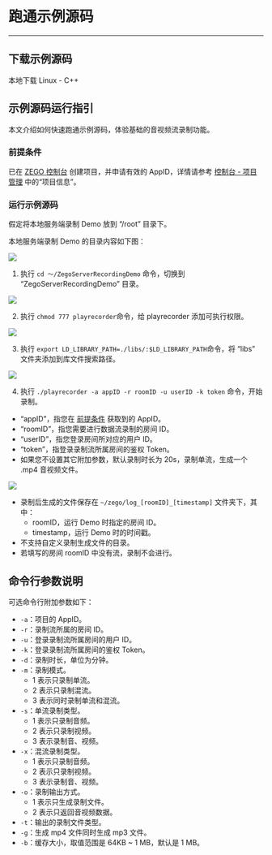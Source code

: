 # 跑通示例源码
---
## 下载示例源码

<Card title="示例源码" href="https://artifact-demo.zego.im/downloads/ZegoServerRecordingDemo.zip" target="_blank">
本地下载 Linux - C++ 
</Card>

## 示例源码运行指引

本文介绍如何快速跑通示例源码，体验基础的音视频流录制功能。

### 前提条件

已在 [ZEGO 控制台](https://console.zego.im) 创建项目，并申请有效的 AppID，详情请参考 [控制台 - 项目管理](https://doc-zh.zego.im/article/12107) 中的“项目信息”。

### 运行示例源码

假定将本地服务端录制 Demo 放到  “/root” 目录下。

本地服务端录制 Demo 的目录内容如下图：

<Frame width="512" height="auto" caption="">
  <img src="https://doc-media.zego.im/sdk-doc/Pics/Linux/ServerRecording/demoMenu.png" />
</Frame>

1. 执行 `cd ～/ZegoServerRecordingDemo` 命令，切换到 “ZegoServerRecordingDemo” 目录。

<Frame width="512" height="auto" caption="">
  <img src="https://doc-media.zego.im/sdk-doc/Pics/Linux/ServerRecording/use_step1.jpg" />
</Frame>

2. 执行 `chmod 777 playrecorder`命令，给 playrecorder 添加可执行权限。

<Frame width="512" height="auto" caption="">
  <img src="https://doc-media.zego.im/sdk-doc/Pics/Linux/ServerRecording/use_step2.jpg" />
</Frame>

3. 执行 `export LD_LIBRARY_PATH=./libs/:$LD_LIBRARY_PATH`命令，将 “libs” 文件夹添加到库文件搜索路径。

<Frame width="512" height="auto" caption="">
  <img src="https://doc-media.zego.im/sdk-doc/Pics/Linux/ServerRecording/use_step3.jpg" />
</Frame>

4. 执行 `./playrecorder -a appID -r roomID -u userID -k token` 命令，开始录制。 

- “appID”，指您在 [前提条件](#前提条件) 获取到的 AppID。
- “roomID”，指您需要进行数据流录制的房间 ID。
- “userID”，指您登录房间所对应的用户 ID。
- “token”，指登录录制流所属房间的鉴权 Token。
- 如果您不设置其它附加参数，默认录制时长为 20s，录制单流，生成一个 .mp4 音视频文件。 

<Frame width="512" height="auto" caption="">
  <img src="https://doc-media.zego.im/sdk-doc/Pics/Linux/ServerRecording/use_step4.jpg" />
</Frame>

<Warning title="注意">

- 录制后生成的文件保存在 `~/zego/log_[roomID]_[timestamp]` 文件夹下，其中：
    - roomID，运行 Demo 时指定的房间 ID。
    - timestamp，运行 Demo 时的时间戳。
- 不支持自定义录制生成文件的目录。
- 若填写的房间 roomID 中没有流，录制不会进行。  
</Warning>

## 命令行参数说明

可选命令行附加参数如下：

- `-a`：项目的 AppID。
- `-r`：录制流所属的房间 ID。
- `-u`：登录录制流所属房间的用户 ID。
- `-k`：登录录制流所属房间的鉴权 Token。
- `-d`：录制时长，单位为分钟。
- `-m`：录制模式。
    - 1 表示只录制单流。
    - 2 表示只录制混流。
    - 3 表示同时录制单流和混流。
- `-s`：单流录制类型。
    - 1 表示只录制音频。
    - 2 表示只录制视频。
    - 3 表示录制音、视频。
- `-x`：混流录制类型。
    - 1 表示只录制音频。
    - 2 表示只录制视频。
    - 3 表示录制音、视频。
- `-o`：录制输出方式。
    - 1 表示只生成录制文件。
    - 2 表示只返回音视频数据。
- `-t`：输出的录制文件类型。
- `-g`：生成 mp4 文件同时生成 mp3 文件。
- `-b`：缓存大小，取值范围是 64KB ~ 1 MB，默认是 1 MB。
